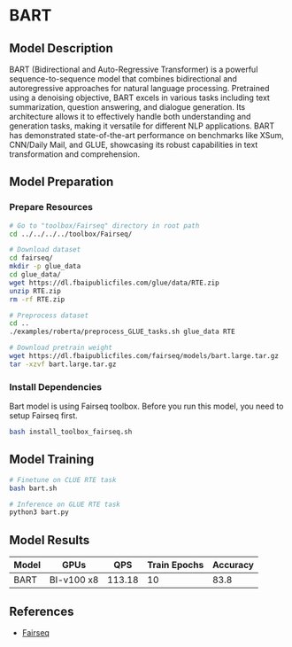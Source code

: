 # BART

## Model Description

BART (Bidirectional and Auto-Regressive Transformer) is a powerful sequence-to-sequence model that combines
bidirectional and autoregressive approaches for natural language processing. Pretrained using a denoising objective,
BART excels in various tasks including text summarization, question answering, and dialogue generation. Its architecture
allows it to effectively handle both understanding and generation tasks, making it versatile for different NLP
applications. BART has demonstrated state-of-the-art performance on benchmarks like XSum, CNN/Daily Mail, and GLUE,
showcasing its robust capabilities in text transformation and comprehension.

## Model Preparation

### Prepare Resources

```bash
# Go to "toolbox/Fairseq" directory in root path
cd ../../../../toolbox/Fairseq/

# Download dataset
cd fairseq/
mkdir -p glue_data
cd glue_data/
wget https://dl.fbaipublicfiles.com/glue/data/RTE.zip
unzip RTE.zip
rm -rf RTE.zip

# Preprocess dataset
cd ..
./examples/roberta/preprocess_GLUE_tasks.sh glue_data RTE

# Download pretrain weight
wget https://dl.fbaipublicfiles.com/fairseq/models/bart.large.tar.gz
tar -xzvf bart.large.tar.gz
```

### Install Dependencies

Bart model is using Fairseq toolbox. Before you run this model, you need to setup Fairseq first.

```bash
bash install_toolbox_fairseq.sh
```

## Model Training

```bash
# Finetune on CLUE RTE task
bash bart.sh

# Inference on GLUE RTE task
python3 bart.py
```

## Model Results

| Model | GPUs       | QPS    | Train Epochs | Accuracy |
|-------|------------|--------|--------------|----------|
| BART  | BI-v100 x8 | 113.18 | 10           | 83.8     |

## References

- [Fairseq](https://github.com/facebookresearch/fairseq/tree/v0.10.2)
